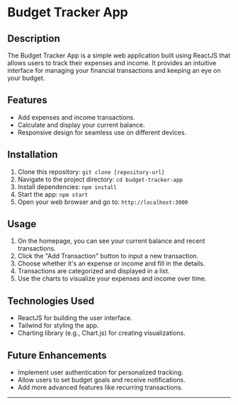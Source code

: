 # Budget Tracker App

## Description

The Budget Tracker App is a simple web application built using ReactJS that allows users to track their expenses and income. It provides an intuitive interface for managing your financial transactions and keeping an eye on your budget.

## Features

- Add expenses and income transactions.
- Calculate and display your current balance.
- Responsive design for seamless use on different devices.

## Installation

1. Clone this repository: `git clone [repository-url]`
2. Navigate to the project directory: `cd budget-tracker-app`
3. Install dependencies: `npm install`
4. Start the app: `npm start`
5. Open your web browser and go to: `http://localhost:3000`

## Usage

1. On the homepage, you can see your current balance and recent transactions.
2. Click the "Add Transaction" button to input a new transaction.
3. Choose whether it's an expense or income and fill in the details.
4. Transactions are categorized and displayed in a list.
5. Use the charts to visualize your expenses and income over time.

## Technologies Used

- ReactJS for building the user interface.
- Tailwind for styling the app.
- Charting library (e.g., Chart.js) for creating visualizations.

## Future Enhancements

- Implement user authentication for personalized tracking.
- Allow users to set budget goals and receive notifications.
- Add more advanced features like recurring transactions.

---
